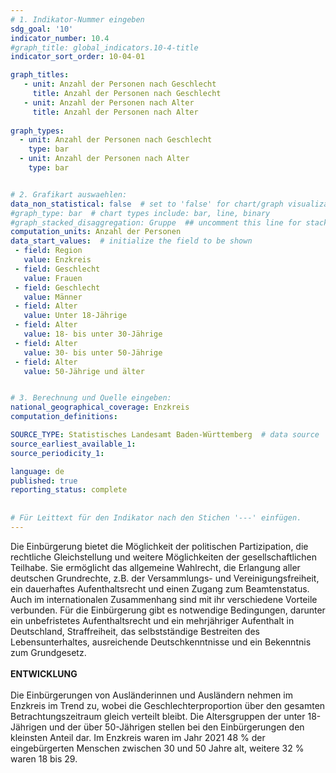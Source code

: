 ```yaml
---
# 1. Indikator-Nummer eingeben 
sdg_goal: '10'
indicator_number: 10.4
#graph_title: global_indicators.10-4-title
indicator_sort_order: 10-04-01

graph_titles:
   - unit: Anzahl der Personen nach Geschlecht
     title: Anzahl der Personen nach Geschlecht
   - unit: Anzahl der Personen nach Alter
     title: Anzahl der Personen nach Alter
 
graph_types:
  - unit: Anzahl der Personen nach Geschlecht
    type: bar
  - unit: Anzahl der Personen nach Alter
    type: bar


# 2. Grafikart auswaehlen: 
data_non_statistical: false  # set to 'false' for chart/graph visualization 
#graph_type: bar  # chart types include: bar, line, binary 
#graph_stacked_disaggregation: Gruppe  ## uncomment this line for stacked bars. eplace 'Geschlecht' with the field of aggregation. 
computation_units: Anzahl der Personen
data_start_values:  # initialize the field to be shown  
 - field: Region 
   value: Enzkreis
 - field: Geschlecht 
   value: Frauen
 - field: Geschlecht 
   value: Männer
 - field: Alter 
   value: Unter 18-Jährige
 - field: Alter 
   value: 18- bis unter 30-Jährige  
 - field: Alter 
   value: 30- bis unter 50-Jährige  
 - field: Alter 
   value: 50-Jährige und älter


# 3. Berechnung und Quelle eingeben: 
national_geographical_coverage: Enzkreis
computation_definitions: 

SOURCE_TYPE: Statistisches Landesamt Baden-Württemberg  # data source  
source_earliest_available_1: 
source_periodicity_1: 

language: de   
published: true 
reporting_status: complete
 
 
# Für Leittext für den Indikator nach den Stichen '---' einfügen. 
---
```

Die Einbürgerung bietet die Möglichkeit der politischen Partizipation, die rechtliche Gleichstellung und weitere Möglichkeiten der gesellschaftlichen Teilhabe. Sie ermöglicht das allgemeine Wahlrecht, die Erlangung aller deutschen Grundrechte, z.B. der Versammlungs- und Vereinigungsfreiheit, ein dauerhaftes Aufenthaltsrecht und einen Zugang zum Beamtenstatus. Auch im internationalen Zusammenhang sind mit ihr verschiedene Vorteile verbunden. Für die Einbürgerung gibt es notwendige Bedingungen, darunter ein unbefristetes Aufenthaltsrecht und ein mehrjähriger Aufenthalt in Deutschland, Straffreiheit, das selbstständige Bestreiten des Lebensunterhaltes, ausreichende Deutschkenntnisse und ein Bekenntnis zum Grundgesetz. <br>
<br>
**ENTWICKLUNG** <br>
<br>
Die Einbürgerungen von Ausländerinnen und Ausländern nehmen im Enzkreis im Trend zu, wobei die Geschlechterproportion über den gesamten Betrachtungszeitraum gleich verteilt bleibt. Die Altersgruppen der unter 18-Jährigen und der über 50-Jährigen stellen bei den Einbürgerungen den kleinsten Anteil dar. Im Enzkreis waren im Jahr 2021 48 % der eingebürgerten Menschen zwischen 30 und 50 Jahre alt, weitere 32 % waren 18 bis 29.
